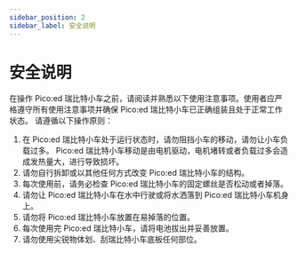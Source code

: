 ```yaml
---
sidebar_position: 2
sidebar_label: 安全说明
---
```



# 安全说明
在操作 Pico:ed 瑞比特小车之前，请阅读并熟悉以下使用注意事项。使用者应严格遵守所有使用注意事项并确保 Pico:ed 瑞比特小车已正确组装且处于正常工作状态。
请遵循以下操作原则：
1. 在 Pico:ed 瑞比特小车处于运行状态时，请勿阻挡小车的移动，请勿让小车负载过多。 Pico:ed 瑞比特小车移动是由电机驱动，电机堵转或者负载过多会造成发热量大，进行导致损坏。
2. 请勿自行拆卸或以其他任何方式改变 Pico:ed 瑞比特小车的结构。
3. 每次使用前，请务必检查 Pico:ed 瑞比特小车的固定螺丝是否松动或者掉落。
4. 请勿让 Pico:ed 瑞比特小车在水中行驶或将水洒落到 Pico:ed 瑞比特小车机身上。
5. 请勿将 Pico:ed 瑞比特小车放置在易掉落的位置。
6. 每次使用完 Pico:ed 瑞比特小车，请将电池拔出并妥善放置。
7. 请勿使用尖锐物体划、刮瑞比特小车底板任何部位。
